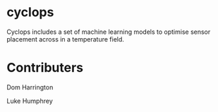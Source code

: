 # cyclops

Cyclops includes a set of machine learning models to optimise sensor placement across in a temperature field.



# Contributers

Dom Harrington

Luke Humphrey
